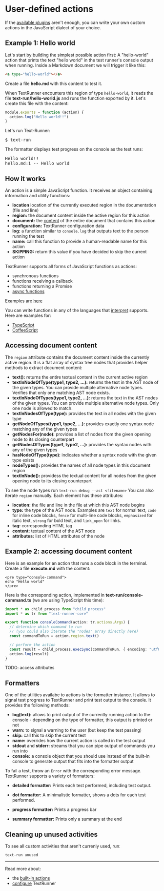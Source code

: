 # User-defined actions

If the [available plugins](external-actions.md) aren't enough, you can write
your own custom actions in the JavaScript dialect of your choice.

## Example 1: Hello world

Let's start by building the simplest possible action first: A "hello-world"
action that prints the text "hello world" in the test runner's console output
when running. Inside a Markdown document we will trigger it like this:

<a type="workspace/new-file">

```html
<a type="hello-world"></a>
```

Create a file **hello.md** with this content to test it.

</a>

When TextRunner encounters this region of type `hello-world`, it reads the file
<a type="workspace/new-file">**text-run/hello-world.js** and runs the function
exported by it. Let's create this file with the content:

```javascript
module.exports = function (action) {
  action.log("Hello world!!")
}
```

</a>

Let's run Text-Runner:

<pre type="shell/command">
$ text-run
</pre>

The formatter displays test progress on the console as the test runs:

<pre type="shell/command-output">
Hello world!!
hello.md:1 -- Hello world
</pre>

## How it works

An action is a simple JavaScript function. It receives an object containing
information and utility functions:

<a type="all-action-args" ignore="linkTargets">

- **location** location of the currently executed region in the documentation
  (file and line)
- **region:** the document content inside the active region for this action
- **document:** the [content](#accessing-document-content) of the entire
  document that contains this action
- **configuration:** TextRunner configuration data
- **log:** a function similar to `console.log` that outputs text to the person
  running the test
- **name:** call this function to provide a human-readable name for this action
- **SKIPPING:** return this value if you have decided to skip the current action

</a>

TextRunner supports all forms of JavaScript functions as actions:

- synchronous functions
- functions receiving a callback
- functions returning a Promise
- [async
  functions](https://developer.mozilla.org/en-US/docs/Web/JavaScript/Reference/Statements/async_function)

Examples are [here](../examples/custom-action/text-run/hello-world.js)

You can write functions in any of the languages that
[interpret](https://github.com/gulpjs/interpret) supports. Here are examples
for:

- [TypeScript](../examples/custom-action-typescript/)
- [CoffeeScript](../examples/custom-action-coffeescript/)

## Accessing document content

The <code type="action-arg">region</code> attribute contains the document
content inside the currently active region. It is a flat array of syntax tree
nodes that provides helper methods to extract document content:

<a type="ast-node-list-methods" ignore="pushNode">

- **text():** returns the entire textual content in the current active region
- **textInNodeOfType(type1, type2, ...):** returns the text in the AST node of
  the given types. You can provide multiple alternative node types. Verifies
  that only one matching AST node exists.
- **textInNodeOfTypes(type1, type2, ...):** returns the text in the AST nodes of
  the given types. You can provide multiple alternative node types. Only one
  node is allowed to match.
- **textInNodesOfType(type):** provides the text in all nodes with the given
  type
- **getNodeOfTypes(type1, type2, ...):** provides exactly one syntax node
  matching any of the given types
- **getNodesFor(node):** provides a list of nodes from the given opening node to
  its closing counterpart
- **getNodesOfTypes(type1, type2, ...):** provides the syntax nodes with any of
  the given types
- **hasNodeOfType(type):** indicates whether a syntax node with the given type
  exists
- **nodeTypes():** provides the names of all node types in this document region
- **textInNode():** providess the textual content for all nodes from the given
  opening node to its closing counterpart

</a>

To see the node types run `text-run debug --ast <filename>` You can also iterate
<code type="action-arg">region</code> manually. Each element has these
attributes:

<a type="ast-node-attributes">

- **location:** the file and line in the file at which this AST node begins
- **type:** the type of the AST node. Examples are `text` for normal text,
  `code` for inline code blocks, `fence` for multi-line code blocks,
  `emphasized` for italic text, `strong` for bold text, and `link_open` for
  links.
- **tag:** corresponding HTML tag
- **content:** textual content of the AST node
- **attributes:** list of HTML attributes of the node

</a>

## Example 2: accessing document content

Here is an example for an action that runs a code block in the terminal.
<a type="workspace/new-file"> Create a file **execute.md** with the content:

```
<pre type="console-command">
echo "Hello world"
</pre>
```

</a>

Here is the corresponding action, implemented in <a type="workspace/new-file">
**text-run/console-command.ts** (we are using TypeScript this time):

```typescript
import * as child_process from "child_process"
import * as tr from "text-runner-core"

export function consoleCommand(action: tr.actions.Args) {
  // determine which command to run
  // (you could also iterate the "nodes" array directly here)
  const commandToRun = action.region.text()

  // perform the action
  const result = child_process.execSync(commandToRun, { encoding: "utf8" })
  action.log(result)
}
```

</a>

<a type="extension/run-textrunner"></a>

TODO: access attributes

## Formatters

One of the utilities availabe to actions is the formatter instance. It allows to
signal test progress to TextRunner and print test output to the console. It
provides the following methods:

<!-- TODO: verify completeness -->

- **log(text):** allows to print output of the currently running action to the
  console - depending on the type of formatter, this output is printed or not
- **warn:** to signal a warning to the user (but keep the test passing)
- **skip:** call this to skip the current test
- **name:** overrides how the current action is called in the test output
- **stdout** and **stderr:** streams that you can pipe output of commands you
  run into
- **console:** a console object that you should use instead of the built-in
  console to generate output that fits into the formatter output

To fail a test, throw an `Error` with the corresponding error message.
TextRunner supports a variety of formatters:

- **detailed formatter:** Prints each test performed, including test output.

- **dot formatter:** A minimalistic formatter, shows a dots for each test
  performed.

- **progress formatter:** Prints a progress bar

- **summary formatter:** Prints only a summary at the end

## Cleaning up unused activities

To see all custom activities that aren't currenly used, run:

<!-- TODO: ensure this command exists -->

```
text-run unused
```

<hr>

Read more about:

- the [built-in actions](built-in-actions.md)
- [configure](configuration.md) TextRunner

